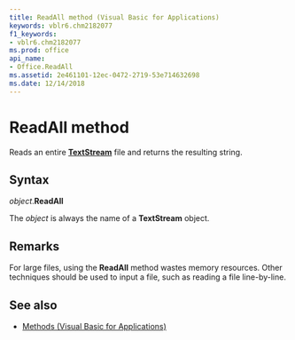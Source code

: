 ```yaml
---
title: ReadAll method (Visual Basic for Applications)
keywords: vblr6.chm2182077
f1_keywords:
- vblr6.chm2182077
ms.prod: office
api_name:
- Office.ReadAll
ms.assetid: 2e461101-12ec-0472-2719-53e714632698
ms.date: 12/14/2018
---
```



# ReadAll method

Reads an entire **[TextStream](textstream-object.md)** file and returns the resulting string.

## Syntax

_object_.**ReadAll**

The _object_ is always the name of a **TextStream** object.

## Remarks

For large files, using the **ReadAll** method wastes memory resources. Other techniques should be used to input a file, such as reading a file line-by-line.

## See also

- [Methods (Visual Basic for Applications)](../methods-visual-basic-for-applications.md)